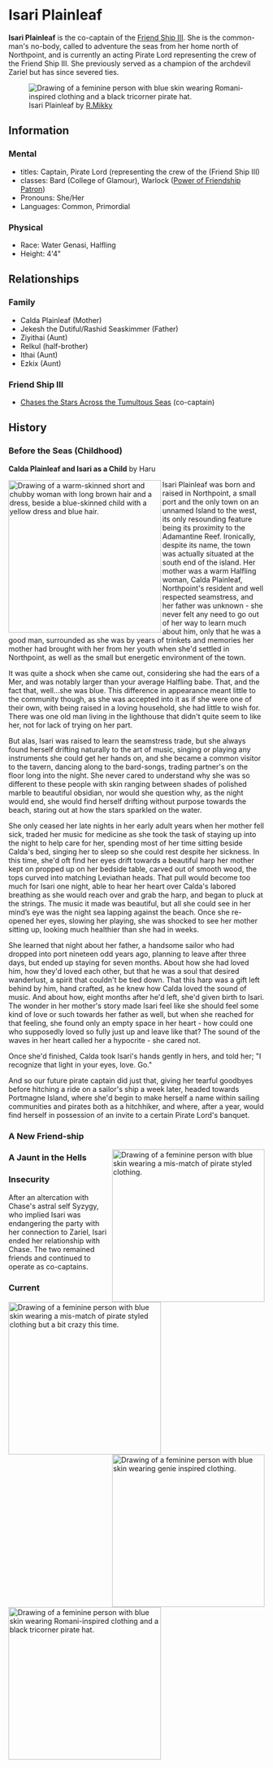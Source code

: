 # Isari Plainleaf

**Isari Plainleaf** is the co-captain of the [Friend Ship III](../fleet/friend-ship.md). She is the common-man's no-body, called to adventure the seas from her home north of Northpoint, and is currently an acting Pirate Lord representing the crew of the Friend Ship III. She previously served as a champion of the archdevil Zariel but has since severed ties.

<figure>
  <img src="images/isari-r-mikky.png" alt="Drawing of a feminine person with blue skin wearing Romani-inspired clothing and a black tricorner pirate hat." />
  <figcaption>Isari Plainleaf by <a href="https://linktr.ee/R.Mikky">R.Mikky</a></figcaption>
</figure>

## Information

### Mental

- titles: Captain, Pirate Lord (representing the crew of the (Friend Ship III)
- classes: Bard (College of Glamour), Warlock ([Power of Friendship Patron](https://github.com/mpanighetti/dnd5e-classes/blob/main/warlock/power-of-friendship-patron.md))
- Pronouns: She/Her
- Languages: Common, Primordial

### Physical

- Race: Water Genasi, Halfling
- Height: 4'4"

## Relationships

### Family

- Calda Plainleaf (Mother)
- Jekesh the Dutiful/Rashid Seaskimmer (Father)
- Ziyithai (Aunt)
- Relkul (half-brother)
- Ithai (Aunt)
- Ezkix (Aunt)

### Friend Ship III

- [Chases the Stars Across the Tumultous Seas](chase.md) (co-captain)

## History

### Before the Seas (Childhood)

**Calda Plainleaf and Isari as a Child** by Haru

<img align="left" width="300" src="images/caldaplainleaf-haru.png" alt="Drawing of a warm-skinned short and chubby woman with long brown hair and a dress, beside a blue-skinned child with a yellow dress and blue hair." />

Isari Plainleaf was born and raised in Northpoint, a small port and the only town on an unnamed Island to the west, its only resounding feature being its proximity to the Adamantine Reef. Ironically, despite its name, the town was actually situated at the south end of the island. Her mother was a warm Halfling woman, Calda Plainleaf, Northpoint's resident and well respected seamstress, and her father was unknown - she never felt any need to go out of her way to learn much about him, only that he was a good man, surrounded as she was by years of trinkets and memories her mother had brought with her from her youth when she'd settled in Northpoint, as well as the small but energetic environment of the town. 

It was quite a shock when she came out, considering she had the ears of a Mer, and was notably larger than your average Halfling babe. That, and the fact that, well...she was blue. This difference in appearance meant little to the community though, as she was accepted into it as if she were one of their own, with being raised in a loving household, she had little to wish for. There was one old man living in the lighthouse that didn't quite seem to like her, not for lack of trying on her part. 

But alas, Isari was raised to learn the seamstress trade, but she always found herself drifting naturally to the art of music, singing or playing any instruments she could get her hands on, and she became a common visitor to the tavern, dancing along to the bard-songs, trading partner's on the floor long into the night. She never cared to understand why she was so different to these people with skin ranging between shades of polished marble to beautiful obsidian, nor would she question why, as the night would end, she would find herself drifting without purpose towards the beach, staring out at how the stars sparkled on the water. 

She only ceased her late nights in her early adult years when her mother fell sick, traded her music for medicine as she took the task of staying up into the night to help care for her, spending most of her time sitting beside Calda's bed, singing her to sleep so she could rest despite her sickness. In this time, she'd oft find her eyes drift towards a beautiful harp her mother kept on propped up on her bedside table, carved out of smooth wood, the tops curved into matching Leviathan heads. That pull would become too much for Isari one night, able to hear her heart over Calda's labored breathing as she would reach over and grab the harp, and began to pluck at the strings. The music it made was beautiful, but all she could see in her mind’s eye was the night sea lapping against the beach. Once she re-opened her eyes, slowing her playing, she was shocked to see her mother sitting up, looking much healthier than she had in weeks. 

She learned that night about her father, a handsome sailor who had dropped into port nineteen odd years ago, planning to leave after three days, but ended up staying for seven months. About how she had loved him, how they'd loved each other, but that he was a soul that desired wanderlust, a spirit that couldn't be tied down. That this harp was a gift left behind by him, hand crafted, as he knew how Calda loved the sound of music. And about how, eight months after he'd left, she'd given birth to Isari. The wonder in her mother's story made Isari feel like she should feel some kind of love or such towards her father as well, but when she reached for that feeling, she found only an empty space in her heart - how could one who supposedly loved so fully just up and leave like that? The sound of the waves in her heart called her a hypocrite - she cared not. 

Once she'd finished, Calda took Isari's hands gently in hers, and told her; "I recognize that light in your eyes, love. Go." 

And so our future pirate captain did just that, giving her tearful goodbyes before hitching a ride on a sailor's ship a week later, headed towards Portmagne Island, where she'd begin to make herself a name within sailing communities and pirates both as a hitchhiker, and where, after a year, would find herself in possession of an invite to a certain Pirate Lord's banquet. 

### A New Friend-ship

<img align="right" width="300" src="images/earlyisari-haru.png" alt="Drawing of a feminine person with blue skin wearing a mis-match of pirate styled clothing." />

### A Jaunt in the Hells

<img align="left" width="300" src="images/thedutiful-haru.png" alt="Drawing of a feminine person with blue skin wearing a mis-match of pirate styled clothing but a bit crazy this time." />

### Insecurity

<img align="right" width="300" src="images/genie-haru.png" alt="Drawing of a feminine person with blue skin wearing genie inspired clothing." />

After an altercation with Chase's astral self Syzygy, who implied Isari was endangering the party with her connection to Zariel, Isari ended her relationship with Chase. The two remained friends and continued to operate as co-captains.

### Current

<img align="left" width="300" src="images/isari-kaiotisk.png" alt="Drawing of a feminine person with blue skin wearing Romani-inspired clothing and a black tricorner pirate hat." />
